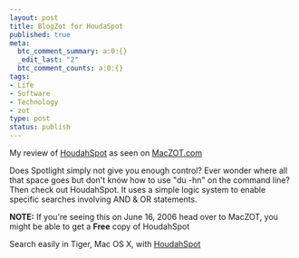 ```yaml
--- 
layout: post
title: BlogZot for HoudaSpot
published: true
meta: 
  btc_comment_summary: a:0:{}
  _edit_last: "2"
  btc_comment_counts: a:0:{}
tags: 
- Life
- Software
- Technology
- zot
type: post
status: publish
---
```

My review of [HoudahSpot](//www.houdah.com/houdahSpot') as seen on [MacZOT.com](//MacZOT.com')

Does Spotlight simply not give you enough control? Ever wonder where all that space goes but don't know how to use "du -hn" on the command line? Then check out HoudahSpot. It uses a simple logic system to enable specific searches involving AND & OR statements. 

**NOTE:** If you're seeing this on June 16, 2006 head over to MacZOT, you might be able to get a **Free** copy of HoudahSpot

Search easily in Tiger, Mac OS X, with [HoudahSpot](//www.houdah.com/houdahSpot/new.html')
